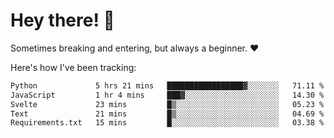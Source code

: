 # Hey there! 👋
Sometimes breaking and entering, but always a beginner. ❤️

Here's how I've been tracking:
<!--START_SECTION:waka-->

```txt
Python             5 hrs 21 mins   █████████████████▓░░░░░░░   71.11 %
JavaScript         1 hr 4 mins     ███▓░░░░░░░░░░░░░░░░░░░░░   14.30 %
Svelte             23 mins         █▒░░░░░░░░░░░░░░░░░░░░░░░   05.23 %
Text               21 mins         █▒░░░░░░░░░░░░░░░░░░░░░░░   04.69 %
Requirements.txt   15 mins         █░░░░░░░░░░░░░░░░░░░░░░░░   03.38 %
```

<!--END_SECTION:waka-->
